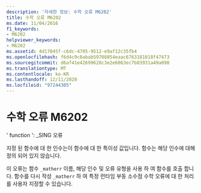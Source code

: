 ```yaml
---
description: '자세한 정보: 수학 오류 M6202'
title: 수학 오류 M6202
ms.date: 11/04/2016
f1_keywords:
- M6202
helpviewer_keywords:
- M6202
ms.assetid: 4d17045f-c6dc-4705-9512-e9af12c35fb4
ms.openlocfilehash: f6d4c9c8abab59708854eaac6763181018f47473
ms.sourcegitcommit: d6af41e42699628c3e2e6063ec7b03931a49a098
ms.translationtype: MT
ms.contentlocale: ko-KR
ms.lasthandoff: 12/11/2020
ms.locfileid: "97244305"
---
```

# <a name="math-error-m6202"></a>수학 오류 M6202

' function ': _SING 오류

지정 된 함수에 대 한 인수는이 함수에 대 한 특이성 값입니다. 함수는 해당 인수에 대해 정의 되어 있지 않습니다.

이 오류는 함수 `_matherr` 이름, 해당 인수 및 오류 유형을 사용 하 여 함수를 호출 합니다. 함수를 다시 작성 `_matherr` 하 여 특정 런타임 부동 소수점 수학 오류에 대 한 처리를 사용자 지정할 수 있습니다.
